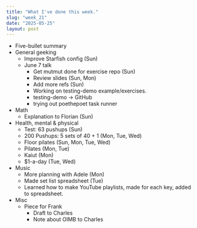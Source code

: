 ```yaml
---
title: "What I've done this week."
slug: "week_21"
date: "2025-05-25"
layout: post
---
```

* Five-bullet summary
* General geeking
    - Improve Starfish config (Sun)
    - June 7 talk
        - Get mutmut done for exercise repo (Sun)
        - Review slides (Sun, Mon)
        - Add more refs (Sun)
        - Working on testing-demo example/exercises.
        - testing-demo -> GitHub
        - trying out poethepoet task runner
* Math
    - Explanation to Florian (Sun)
* Health, mental & physical
    - Test: 63 pushups (Sun)
    - 200 Pushups: 5 sets of 40 + 1 (Mon, Tue, Wed)
    - Floor pilates (Sun, Mon, Tue, Wed)
    - Pilates (Mon, Tue)
    - Kaiut (Mon)
    - $1-a-day (Tue, Wed)
* Music
    - More planning with Adele (Mon)
    - Made set list spreadsheet (Tue)
    - Learned how to make YouTube playlists, made for each key, added to spreadsheet.
* Misc
    - Piece for Frank
        - Draft to Charles
        - Note about OIMB to Charles
